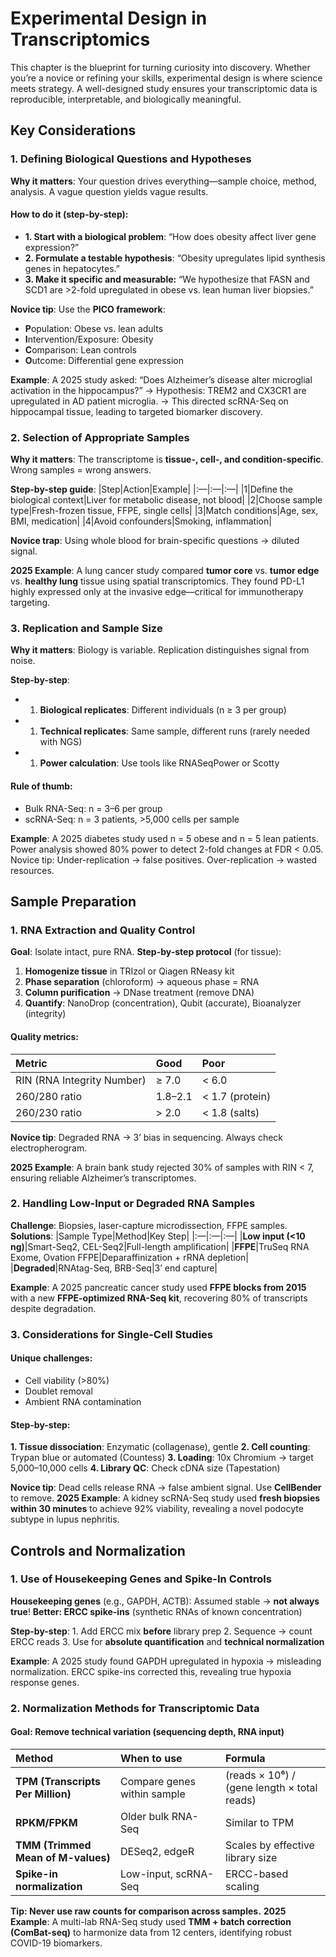 # Experimental Design in Transcriptomics

This chapter is the blueprint for turning curiosity into discovery.
Whether you’re a novice or refining your skills, experimental design is
where science meets strategy. A well-designed study ensures your
transcriptomic data is reproducible, interpretable, and biologically
meaningful.

## Key Considerations

### 1. Defining Biological Questions and Hypotheses

**Why it matters**: Your question drives everything—sample choice,
method, analysis. A vague question yields vague results.

#### How to do it (step-by-step):

-   **1. Start with a biological problem**: “How does obesity affect
    liver gene expression?”
-   **2. Formulate a testable hypothesis**: “Obesity upregulates lipid
    synthesis genes in hepatocytes.”
-   **3. Make it specific and measurable:** “We hypothesize that FASN
    and SCD1 are &gt;2-fold upregulated in obese vs. lean human liver
    biopsies.”

**Novice tip**: Use the **PICO framework**:

-   **P**opulation: Obese vs. lean adults
-   **I**ntervention/Exposure: Obesity
-   **C**omparison: Lean controls
-   **O**utcome: Differential gene expression

**Example**: A 2025 study asked: “Does Alzheimer’s disease alter
microglial activation in the hippocampus?” → Hypothesis: TREM2 and
CX3CR1 are upregulated in AD patient microglia. → This directed
scRNA-Seq on hippocampal tissue, leading to targeted biomarker
discovery.

### 2. Selection of Appropriate Samples

**Why it matters**: The transcriptome is **tissue-, cell-, and
condition-specific**. Wrong samples = wrong answers.

**Step-by-step guide**: |Step|Action|Example| |:—|:—|:—| |1|Define the
biological context|Liver for metabolic disease, not blood| |2|Choose
sample type|Fresh-frozen tissue, FFPE, single cells| |3|Match
conditions|Age, sex, BMI, medication| |4|Avoid confounders|Smoking,
inflammation|

**Novice trap**: Using whole blood for brain-specific questions →
diluted signal.

**2025 Example**: A lung cancer study compared **tumor core**
vs. **tumor edge** vs. **healthy lung** tissue using spatial
transcriptomics. They found PD-L1 highly expressed only at the invasive
edge—critical for immunotherapy targeting.

### 3. Replication and Sample Size

**Why it matters**: Biology is variable. Replication distinguishes
signal from noise.

**Step-by-step**:

-   1.  **Biological replicates**: Different individuals (n ≥ 3 per
        group)
-   1.  **Technical replicates**: Same sample, different runs (rarely
        needed with NGS)
-   1.  **Power calculation**: Use tools like RNASeqPower or Scotty

#### **Rule of thumb**:

-   Bulk RNA-Seq: n = 3–6 per group
-   scRNA-Seq: n = 3 patients, &gt;5,000 cells per sample

**Example**: A 2025 diabetes study used n = 5 obese and n = 5 lean
patients. Power analysis showed 80% power to detect 2-fold changes at
FDR &lt; 0.05. Novice tip: Under-replication → false positives.
Over-replication → wasted resources.

## Sample Preparation

### 1. RNA Extraction and Quality Control

**Goal**: Isolate intact, pure RNA. **Step-by-step protocol** (for
tissue):

1.  **Homogenize tissue** in TRIzol or Qiagen RNeasy kit
2.  **Phase separation** (chloroform) → aqueous phase = RNA
3.  **Column purification** → DNase treatment (remove DNA)
4.  **Quantify**: NanoDrop (concentration), Qubit (accurate),
    Bioanalyzer (integrity)

#### Quality metrics:

<table>
<thead>
<tr>
<th style="text-align: left;">Metric</th>
<th style="text-align: left;">Good</th>
<th style="text-align: left;">Poor</th>
</tr>
</thead>
<tbody>
<tr>
<td style="text-align: left;">RIN (RNA Integrity Number)</td>
<td style="text-align: left;">≥ 7.0</td>
<td style="text-align: left;">&lt; 6.0</td>
</tr>
<tr>
<td style="text-align: left;">260/280 ratio</td>
<td style="text-align: left;">1.8–2.1</td>
<td style="text-align: left;">&lt; 1.7 (protein)</td>
</tr>
<tr>
<td style="text-align: left;">260/230 ratio</td>
<td style="text-align: left;">&gt; 2.0</td>
<td style="text-align: left;">&lt; 1.8 (salts)</td>
</tr>
</tbody>
</table>

**Novice tip**: Degraded RNA → 3’ bias in sequencing. Always check
electropherogram.

**2025 Example**: A brain bank study rejected 30% of samples with RIN
&lt; 7, ensuring reliable Alzheimer’s transcriptomes.

### 2. Handling Low-Input or Degraded RNA Samples

**Challenge**: Biopsies, laser-capture microdissection, FFPE samples.
**Solutions**: |Sample Type|Method|Key Step| |:—|:—|:—| |**Low input
(&lt;10 ng)**|Smart-Seq2, CEL-Seq2|Full-length amplification|
|**FFPE**|TruSeq RNA Exome, Ovation FFPE|Deparaffinization + rRNA
depletion| |**Degraded**|RNAtag-Seq, BRB-Seq|3’ end capture|

**Example**: A 2025 pancreatic cancer study used **FFPE blocks from
2015** with a new **FFPE-optimized RNA-Seq kit**, recovering 80% of
transcripts despite degradation.

### 3. Considerations for Single-Cell Studies

#### Unique challenges:

-   Cell viability (&gt;80%)
-   Doublet removal
-   Ambient RNA contamination

#### Step-by-step:

**1. Tissue dissociation**: Enzymatic (collagenase), gentle **2. Cell
counting**: Trypan blue or automated (Countess) **3. Loading**: 10x
Chromium → target 5,000–10,000 cells **4. Library QC**: Check cDNA size
(Tapestation)

**Novice tip**: Dead cells release RNA → false ambient signal. Use
**CellBender** to remove. **2025 Example**: A kidney scRNA-Seq study
used **fresh biopsies within 30 minutes** to achieve 92% viability,
revealing a novel podocyte subtype in lupus nephritis.

## Controls and Normalization

### 1. Use of Housekeeping Genes and Spike-In Controls

**Housekeeping genes** (e.g., GAPDH, ACTB): Assumed stable → **not
always true**! **Better: ERCC spike-ins** (synthetic RNAs of known
concentration)

**Step-by-step**: 1. Add ERCC mix **before** library prep 2. Sequence →
count ERCC reads 3. Use for **absolute quantification** and **technical
normalization**

**Example**: A 2025 study found GAPDH upregulated in hypoxia →
misleading normalization. ERCC spike-ins corrected this, revealing true
hypoxia response genes.

### 2. Normalization Methods for Transcriptomic Data

#### Goal: Remove technical variation (sequencing depth, RNA input)

<table>
<colgroup>
<col style="width: 33%" />
<col style="width: 33%" />
<col style="width: 33%" />
</colgroup>
<thead>
<tr>
<th style="text-align: left;">Method</th>
<th style="text-align: left;">When to use</th>
<th style="text-align: left;">Formula</th>
</tr>
</thead>
<tbody>
<tr>
<td style="text-align: left;"><strong>TPM (Transcripts Per
Million)</strong></td>
<td style="text-align: left;">Compare genes within sample</td>
<td style="text-align: left;">(reads × 10⁶) / (gene length × total
reads)</td>
</tr>
<tr>
<td style="text-align: left;"><strong>RPKM/FPKM</strong></td>
<td style="text-align: left;">Older bulk RNA-Seq</td>
<td style="text-align: left;">Similar to TPM</td>
</tr>
<tr>
<td style="text-align: left;"><strong>TMM (Trimmed Mean of
M-values)</strong></td>
<td style="text-align: left;">DESeq2, edgeR</td>
<td style="text-align: left;">Scales by effective library size</td>
</tr>
<tr>
<td style="text-align: left;"><strong>Spike-in
normalization</strong></td>
<td style="text-align: left;">Low-input, scRNA-Seq</td>
<td style="text-align: left;">ERCC-based scaling</td>
</tr>
</tbody>
</table>

**Tip: Never use raw counts for comparison across samples.** **2025
Example**: A multi-lab RNA-Seq study used **TMM + batch correction
(ComBat-seq)** to harmonize data from 12 centers, identifying robust
COVID-19 biomarkers.
